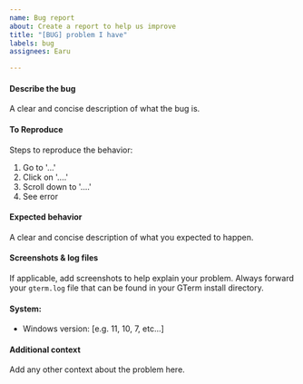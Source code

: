 ```yaml
---
name: Bug report
about: Create a report to help us improve
title: "[BUG] problem I have"
labels: bug
assignees: Earu

---
```


#### **Describe the bug**
A clear and concise description of what the bug is.

#### **To Reproduce**
Steps to reproduce the behavior:
1. Go to '...'
2. Click on '....'
3. Scroll down to '....'
4. See error

#### **Expected behavior**
A clear and concise description of what you expected to happen.

#### **Screenshots & log files**
If applicable, add screenshots to help explain your problem.
Always forward your `gterm.log` file that can be found in your GTerm install directory.

#### **System:**
 - Windows version: [e.g. 11, 10, 7, etc...]

#### **Additional context**
Add any other context about the problem here.
